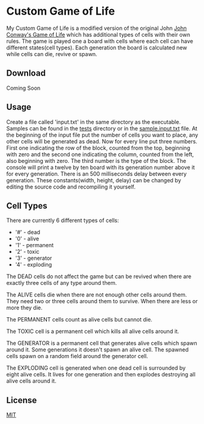# Custom Game of Life

My Custom Game of Life is a modified version of the original John [John Conway's Game of Life](https://en.wikipedia.org/wiki/Conway%27s_Game_of_Life) which has additional types of cells with their own rules. The game is played one a board with cells where each cell can have different states(cell types). Each generation the board is calculated new while cells can die, revive or spawn.

## Download

Coming Soon

## Usage

Create a file called 'input.txt' in the same directory as the executable. Samples can be found in the [tests](https://github.com/Error-Cookie/custom-game-of-life/tree/master/tests) directory or in the [sample.input.txt](https://github.com/Error-Cookie/custom-game-of-life/blob/master/sample.input.txt) file. At the beginning of the input file put the number of cells you want to place, any other cells will be generated as dead. Now for every line put three numbers. First one indicating the row of the block, counted from the top, beginning with zero and the second one indicating the column, counted from the left, also beginning with zero. The third number is the type of the block. The console will print a twelve by ten board with its generation number above it for every generation. There is an 500 milliseconds delay between every generation. These constants(width, height, delay) can be changed by editing the source code and recompiling it yourself.

## Cell Types
There are currently 6 different types of cells:
- '#' - dead
- '0' - alive
- '1' - permanent
- '2' - toxic
- '3' - generator
- '4' - exploding

The DEAD cells do not affect the game but can be revived when there are exactly three cells of any type around them.

The ALIVE cells die when there are not enough other cells around them. They need two or three cells around them to survive. When there are less or more they die.

The PERMANENT cells count as alive cells but cannot die.

The TOXIC cell is a permanent cell which kills all alive cells around it.

The GENERATOR is a permanent cell that generates alive cells which spawn around it. Some generations it doesn't spawn an alive cell. The spawned cells spawn on a random field around the generator cell.

The EXPLODING cell is generated when one dead cell is surrounded by eight alive cells. It lives for one generation and then explodes destroying all alive cells around it.

## License
[MIT](https://choosealicense.com/licenses/mit/)

